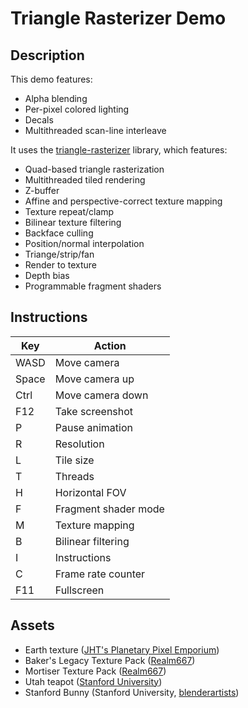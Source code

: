 # Triangle Rasterizer Demo

## Description
This demo features:
* Alpha blending
* Per-pixel colored lighting
* Decals
* Multithreaded scan-line interleave

It uses the [triangle-rasterizer](https://github.com/frmr/triangle-rasterizer) library, which features:
* Quad-based triangle rasterization
* Multithreaded tiled rendering
* Z-buffer
* Affine and perspective-correct texture mapping
* Texture repeat/clamp
* Bilinear texture filtering
* Backface culling
* Position/normal interpolation
* Triange/strip/fan
* Render to texture
* Depth bias
* Programmable fragment shaders

## Instructions
| Key | Action |
| --- | ------ |
| WASD | Move camera |
| Space | Move camera up |
| Ctrl | Move camera down |
| F12 | Take screenshot |
| P | Pause animation |
| R | Resolution |
| L | Tile size |
| T | Threads |
| H | Horizontal FOV |
| F | Fragment shader mode |
| M | Texture mapping |
| B | Bilinear filtering |
| I | Instructions |
| C | Frame rate counter |
| F11 | Fullscreen |

## Assets
* Earth texture ([JHT's Planetary Pixel Emporium](http://planetpixelemporium.com/earth.html))
* Baker's Legacy Texture Pack ([Realm667](https://realm667.com/index.php/en/texture-stock-mainmenu-152-97360/heretic-hexen-style-mainmenu-154-49305))
* Mortiser Texture Pack ([Realm667](https://realm667.com/index.php/en/texture-stock-mainmenu-152-97360/doom-style-mainmenu-153-87237))
* Utah teapot ([Stanford University](https://graphics.stanford.edu/courses/cs148-10-summer/as3/code/as3/teapot.obj))
* Stanford Bunny (Stanford University, [blenderartists](https://blenderartists.org/t/uv-unwrapped-stanford-bunny-happy-spring-equinox/1101297))